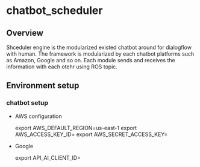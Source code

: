 # chatbot_scheduler
## Overview

Shceduler engine is the modularized existed chatbot around for dialogflow with human. The framework is modularized by each chatbot platforms such as Amazon, Google and so on. Each module sends and receives the information with each otehr using ROS topic. 


## Environment setup

### chatbot setup

* AWS configuration

	export AWS_DEFAULT_REGION=us-east-1
	export AWS_ACCESS_KEY_ID=
	export AWS_SECRET_ACCESS_KEY=

* Google

	export API_AI_CLIENT_ID=
